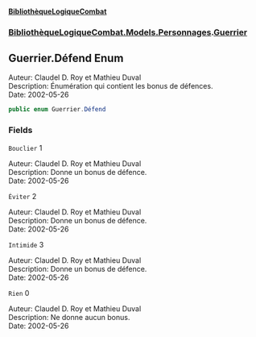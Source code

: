 #### [BibliothèqueLogiqueCombat](readme.md 'readme')
### [BibliothèqueLogiqueCombat.Models.Personnages](readme.md#BibliothèqueLogiqueCombat.Models.Personnages 'BibliothèqueLogiqueCombat.Models.Personnages').[Guerrier](BibliothèqueLogiqueCombat.Models.Personnages.Guerrier.md 'BibliothèqueLogiqueCombat.Models.Personnages.Guerrier')

## Guerrier.Défend Enum

Auteur: Claudel D. Roy et Mathieu Duval    
Description: Énumération qui contient les bonus de défences.     
Date:  2002-05-26

```csharp
public enum Guerrier.Défend
```
### Fields

<a name='BibliothèqueLogiqueCombat.Models.Personnages.Guerrier.Défend.Bouclier'></a>

`Bouclier` 1

Auteur: Claudel D. Roy et Mathieu Duval    
Description: Donne un bonus de défence.     
Date:  2002-05-26

<a name='BibliothèqueLogiqueCombat.Models.Personnages.Guerrier.Défend.Éviter'></a>

`Éviter` 2

Auteur: Claudel D. Roy et Mathieu Duval    
Description:  Donne un bonus de défence.     
Date:  2002-05-26

<a name='BibliothèqueLogiqueCombat.Models.Personnages.Guerrier.Défend.Intimide'></a>

`Intimide` 3

Auteur: Claudel D. Roy et Mathieu Duval    
Description:  Donne un bonus de défence.     
Date:  2002-05-26

<a name='BibliothèqueLogiqueCombat.Models.Personnages.Guerrier.Défend.Rien'></a>

`Rien` 0

Auteur: Claudel D. Roy et Mathieu Duval    
Description: Ne donne aucun bonus.     
Date:  2002-05-26